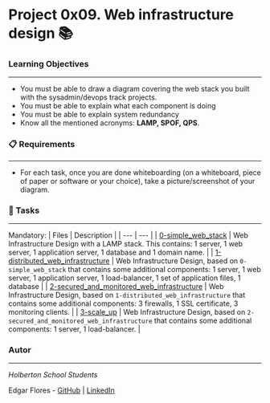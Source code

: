 # Project 0x09. Web infrastructure design 📚

### Learning Objectives
***
* You must be able to draw a diagram covering the web stack you built with the sysadmin/devops track projects.
* You must be able to explain what each component is doing
* You must be able to explain system redundancy
* Know all the mentioned acronyms: **LAMP, SPOF, QPS**.

### 📋 Requirements
***
* For each task, once you are done whiteboarding (on a whiteboard, piece of paper or software or your choice), take a picture/screenshot of your diagram.

### 🎯 Tasks
***
Mandatory:
| Files | Description |
| --- | --- |
| [0-simple_web_stack]() | Web Infrastructure Design with a LAMP stack. This contains: 1 server, 1 web server, 1 application server, 1 database and 1 domain name. |
| [1-distributed_web_infrastructure]() | Web Infrastructure Design, based on `0-simple_web_stack` that contains some additional components: 1 server, 1 web server, 1 application server, 1 load-balancer, 1 set of application files, 1 database |
| [2-secured_and_monitored_web_infrastructure]() | Web Infrastructure Design, based on `1-distributed_web_infrastructure` that contains some additional components: 3 firewalls, 1 SSL certificate, 3 monitoring clients. |
| [3-scale_up]() | Web Infrastructure Design, based on `2-secured_and_monitored_web_infrastructure` that contains some additional components: 1 server, 1 load-balancer. |

### Autor
***
*Holberton School Students*

Edgar Flores - [GitHub](https://github.com/zye7ert) | [LinkedIn](https://www.linkedin.com/in/edgar-flores-apaza-1a091b140/)
